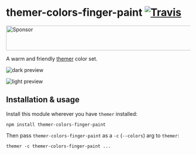 # themer-colors-finger-paint [![Travis](https://img.shields.io/travis/mjswensen/themer-colors-finger-paint.svg)](https://travis-ci.org/mjswensen/themer-colors-finger-paint)

<a target='_blank' rel='nofollow' href='https://app.codesponsor.io/link/hHKoUkX4tpsdAzjvSfNXFb22/mjswensen/themer-colors-finger-paint'>
  <img alt='Sponsor' width='888' height='68' src='https://app.codesponsor.io/embed/hHKoUkX4tpsdAzjvSfNXFb22/mjswensen/themer-colors-finger-paint.svg' />
</a>

A warm and friendly [themer](https://github.com/mjswensen/themer) color set.

![dark preview](https://themer.mjswensen.com/themer-preview-swatch/themer-colors-finger-paint-dark-swatch.svg)

![light preview](https://themer.mjswensen.com/themer-preview-swatch/themer-colors-finger-paint-light-swatch.svg)

## Installation & usage

Install this module wherever you have `themer` installed:

    npm install themer-colors-finger-paint

Then pass `themer-colors-finger-paint` as a `-c` (`--colors`) arg to `themer`:

    themer -c themer-colors-finger-paint ...
